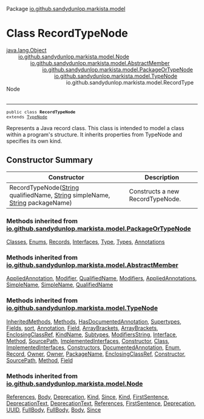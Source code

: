 Package [io.github.sandydunlop.markista.model](index.md)

# Class RecordTypeNode
[java.lang.Object](https://docs.oracle.com/en/java/javase/24/docs/api/java.base/java/lang/Object.html)<br/>
        [io.github.sandydunlop.markista.model.Node](Node.md)<br/>
                [io.github.sandydunlop.markista.model.AbstractMember](AbstractMember.md)<br/>
                        [io.github.sandydunlop.markista.model.PackageOrTypeNode](PackageOrTypeNode.md)<br/>
                                [io.github.sandydunlop.markista.model.TypeNode](TypeNode.md)<br/>
                                        io.github.sandydunlop.markista.model.RecordTypeNode<br/>
<br/>

----

<span style="font-family: monospace; font-size: 80%;">public class __RecordTypeNode__<br/>extends [TypeNode](TypeNode.md)
</span>

Represents a Java record class.
This class is intended to model a class within a program's structure.
It inherits properties from TypeNode and specifies its own kind.


## Constructor Summary

| Constructor                                                                                                                                                                                                                                                                                                                                   | Description                      |
|-----------------------------------------------------------------------------------------------------------------------------------------------------------------------------------------------------------------------------------------------------------------------------------------------------------------------------------------------|----------------------------------|
| RecordTypeNode([String](https://docs.oracle.com/en/java/javase/24/docs/api/java.base/java/lang/String.html) qualifiedName, [String](https://docs.oracle.com/en/java/javase/24/docs/api/java.base/java/lang/String.html) simpleName, [String](https://docs.oracle.com/en/java/javase/24/docs/api/java.base/java/lang/String.html) packageName) | Constructs a new RecordTypeNode. |


### Methods inherited from [io.github.sandydunlop.markista.model.PackageOrTypeNode](PackageOrTypeNode.md)

[Classes](PackageOrTypeNode.md#getclasses), [Enums](PackageOrTypeNode.md#getenums), [Records](PackageOrTypeNode.md#getrecords), [Interfaces](PackageOrTypeNode.md#getinterfaces), [Type](PackageOrTypeNode.md#addtype), [Types](PackageOrTypeNode.md#gettypes), [Annotations](PackageOrTypeNode.md#getannotations)

### Methods inherited from [io.github.sandydunlop.markista.model.AbstractMember](AbstractMember.md)

[AppliedAnnotation](AbstractMember.md#addappliedannotation), [Modifier](AbstractMember.md#addmodifier), [QualifiedName](AbstractMember.md#setqualifiedname), [Modifiers](AbstractMember.md#getmodifiers), [AppliedAnnotations](AbstractMember.md#getappliedannotations), [SimpleName](AbstractMember.md#setsimplename), [SimpleName](AbstractMember.md#getsimplename), [QualifiedName](AbstractMember.md#getqualifiedname)

### Methods inherited from [io.github.sandydunlop.markista.model.TypeNode](TypeNode.md)

[InheritedMethods](TypeNode.md#getinheritedmethods), [Methods](TypeNode.md#getmethods), [HasDocumentedAnnotation](TypeNode.md#sethasdocumentedannotation), [Supertypes](TypeNode.md#getsupertypes), [Fields](TypeNode.md#getfields), [sort](TypeNode.md#sort), [Annotation](TypeNode.md#isannotation), [Field](TypeNode.md#getfield), [ArrayBrackets](TypeNode.md#getarraybrackets), [ArrayBrackets](TypeNode.md#setarraybrackets), [EnclosingClassRef](TypeNode.md#setenclosingclassref), [KindName](TypeNode.md#getkindname), [Subtypes](TypeNode.md#getsubtypes), [ModifiersString](TypeNode.md#getmodifiersstring), [Interface](TypeNode.md#isinterface), [Method](TypeNode.md#getmethod), [SourcePath](TypeNode.md#getsourcepath), [ImplementedInterfaces](TypeNode.md#getimplementedinterfaces), [Constructor](TypeNode.md#addconstructor), [Class](TypeNode.md#isclass), [ImplementedInterfaces](TypeNode.md#setimplementedinterfaces), [Constructors](TypeNode.md#getconstructors), [DocumentedAnnotation](TypeNode.md#hasdocumentedannotation), [Enum](TypeNode.md#isenum), [Record](TypeNode.md#isrecord), [Owner](TypeNode.md#setowner), [Owner](TypeNode.md#getowner), [PackageName](TypeNode.md#getpackagename), [EnclosingClassRef](TypeNode.md#getenclosingclassref), [Constructor](TypeNode.md#getconstructor), [SourcePath](TypeNode.md#setsourcepath), [Method](TypeNode.md#addmethod), [Field](TypeNode.md#addfield)

### Methods inherited from [io.github.sandydunlop.markista.model.Node](Node.md)

[References](Node.md#getreferences), [Body](Node.md#getbody), [Deprecation](Node.md#getdeprecation), [Kind](Node.md#getkind), [Since](Node.md#getsince), [Kind](Node.md#setkind), [FirstSentence](Node.md#getfirstsentence), [DeprecationText](Node.md#getdeprecationtext), [DeprecationText](Node.md#setdeprecationtext), [References](Node.md#setreferences), [FirstSentence](Node.md#setfirstsentence), [Deprecation](Node.md#setdeprecation), [UUID](Node.md#getuuid), [FullBody](Node.md#getfullbody), [FullBody](Node.md#setfullbody), [Body](Node.md#setbody), [Since](Node.md#setsince)

